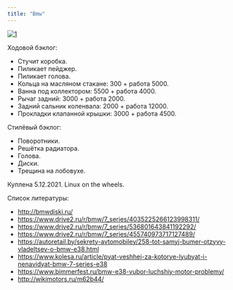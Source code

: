 ```yaml
---
title: "Bmw"
---
```


[![1](/bmw/bmw.jpg)](/bmw/bmw.jpg)

Ходовой бэклог:
* Стучит коробка.
* Пиликает пейджер.
* Пиликает голова.
* Кольца на масляном стакане: 300 + работа 5000.
* Ванна под коллектором: 5500 + работа 4000.
* Рычаг задний: 3000 + работа 2000.
* Задний сальник коленвала: 2000 + работа 12000.
* Прокладки клапанной крышки: 3000 + работа 4500.

Стилёвый бэклог:
* Поворотники.
* Решётка радиатора.
* Голова.
* Диски.
* Трещина на лобовухе.

Куплена 5.12.2021. Linux on the wheels. 

Список литературы:
* http://bmwdiski.ru/
* https://www.drive2.ru/r/bmw/7_series/4035225266123998311/
* https://www.drive2.ru/r/bmw/7_series/536801643841192292/
* https://www.drive2.ru/r/bmw/7_series/455740973717127489/
* https://autoretail.by/sekrety-avtomobiley/258-tot-samyj-bumer-otzyvy-vladeltsev-o-bmw-e38.html
* https://www.kolesa.ru/article/pyat-veshhej-za-kotorye-lyubyat-i-nenavidyat-bmw-7-series-e38
* https://www.bimmerfest.ru/bmw-e38-vubor-luchshiy-motor-problemy/
* http://wikimotors.ru/m62b44/
